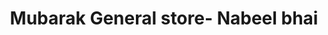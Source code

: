 ---
title: "Mubarak General store- Nabeel bhai"
url: /karachi/mubarak-general-store-nabeel-bhai/
shop: general
---